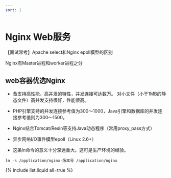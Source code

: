 ```yaml
---
sort: 1
---
```


# Nginx Web服务

【面试常考】Apache select和Nginx epoll模型的区别

Nginx有Master进程和worker进程之分

## web容器优选Nginx

* 备支持高性能，高并发的特性，并发连接可达数万。 对小文件（小于1MB的静态文件）高并发支持很好，性能很高。

* PHP引擎支持的并发连接参考值为300～1000，Java引擎和数据库的并发连接参考值则为300～1500。

* Nginx结合Tomcat/Resin等支持Java动态程序（常用proxy_pass方式）

* 异步网络I/O事件模型epoll（Linux 2.6+）

* 这条ln命令的意义十分深远重大。这可是生产环境的经验。
```
ln -s /application/nginx-版本号 /application/nginx
```

{% include list.liquid all=true %}
